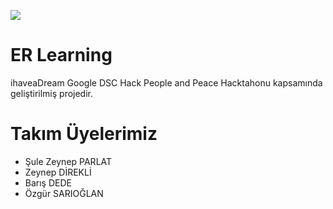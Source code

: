 ![](https://www.dscsdmc.org/img/logo.png)

# ER Learning
  ihaveaDream Google DSC Hack People and Peace Hacktahonu kapsamında geliştirilmiş projedir.

# Takım Üyelerimiz
 - Şule Zeynep PARLAT
 - Zeynep DİREKLİ
 - Barış DEDE
 - Özgür SARIOĞLAN
